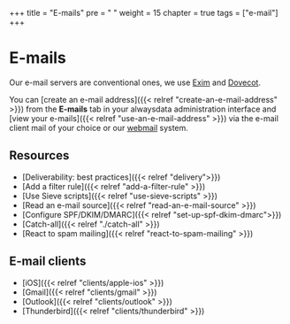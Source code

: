 +++
title = "E-mails"
pre = "<i class='fas fa-fw fa-paper-plane'></i> "
weight = 15
chapter = true
tags = ["e-mail"]
+++

# E-mails

Our e-mail servers are conventional ones, we use [Exim](https://www.exim.org/) and [Dovecot](https://www.dovecot.org/).

You can [create an e-mail address]({{< relref "create-an-e-mail-address" >}}) from the **E-mails** tab in your alwaysdata administration interface and [view your e-mails]({{< relref "use-an-e-mail-address" >}}) via the e-mail client mail of your choice or our [webmail](https://webmail.alwaysdata.com) system.

## Resources

- [Deliverability: best practices]({{< relref "delivery">}})
- [Add a filter rule]({{< relref "add-a-filter-rule" >}})
- [Use Sieve scripts]({{< relref "use-sieve-scripts" >}})
- [Read an e-mail source]({{< relref "read-an-e-mail-source" >}})
- [Configure SPF/DKIM/DMARC]({{< relref "set-up-spf-dkim-dmarc">}})
- [Catch-all]({{< relref "./catch-all" >}})
- [React to spam mailing]({{< relref "react-to-spam-mailing" >}})

## E-mail clients

- [iOS]({{< relref "clients/apple-ios" >}})
- [Gmail]({{< relref "clients/gmail" >}})
- [Outlook]({{< relref "clients/outlook" >}})
- [Thunderbird]({{< relref "clients/thunderbird" >}})
